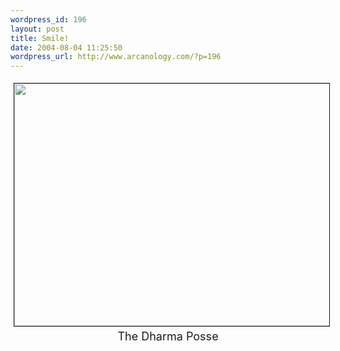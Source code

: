 ```yaml
--- 
wordpress_id: 196
layout: post
title: Smile!
date: 2004-08-04 11:25:50
wordpress_url: http://www.arcanology.com/?p=196
---
```

<p align="center">
                                                                                                                                                                                                                                                                                                                                                                                                                                                                                                                                                                                                                                                                                <img src="http://www.arcanology.com/images/dharma-posse.jpg" border="1" hspace="5" vspace="5" border="1" width=541" height="388"><br /> <font size="+1">The Dharma Posse</font>
                                                                                                                                                                                                                                                                                                                                                                                                                                                                                                                                                                                                                                                                              </p>